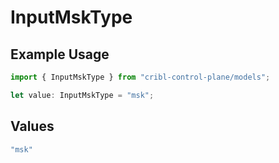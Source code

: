 # InputMskType

## Example Usage

```typescript
import { InputMskType } from "cribl-control-plane/models";

let value: InputMskType = "msk";
```

## Values

```typescript
"msk"
```